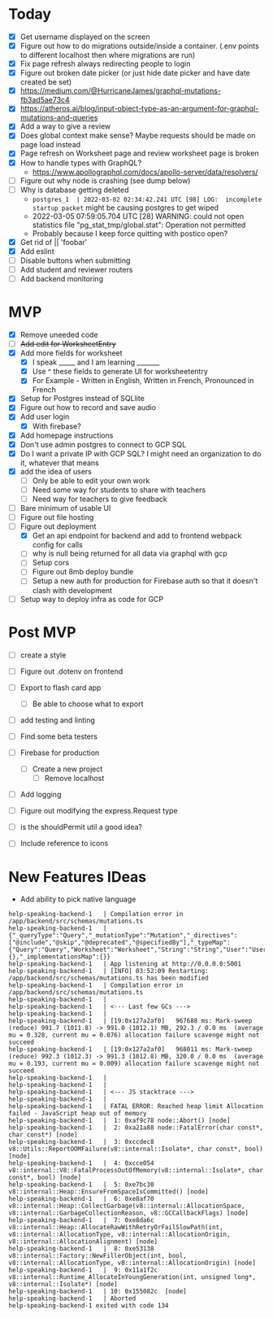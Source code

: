 # Today

- [x] Get username displayed on the screen
- [x] Figure out how to do migrations outside/inside a container. (.env points to different localhost then where migrations are run)
- [x] Fix page refresh always redirecting people to login
- [x] Figure out broken date picker (or just hide date picker and have date created be set)
- [x] https://medium.com/@HurricaneJames/graphql-mutations-fb3ad5ae73c4
- [x] https://atheros.ai/blog/input-object-type-as-an-argument-for-graphql-mutations-and-queries
- [x] Add a way to give a review
- [x] Does global context make sense? Maybe requests should be made on page load instead
- [x] Page refresh on Worksheet page and review worksheet page is broken
- [x] How to handle types with GraphQL?
    - https://www.apollographql.com/docs/apollo-server/data/resolvers/
- [ ] Figure out why node is crashing (see dump below)
- [ ] Why is database getting deleted 
    - `postgres_1  | 2022-03-02 02:34:42.241 UTC [98] LOG:  incomplete startup packet` might be causing postgres to get wiped
    - 2022-03-05 07:59:05.704 UTC [28] WARNING:  could not open statistics file "pg_stat_tmp/global.stat": Operation not permitted
    - Probably because I keep force quitting with postico open?
- [x] Get rid of || 'foobar'
- [x] Add eslint
- [ ] Disable buttons when submitting
- [ ] Add student and reviewer routers
- [ ] Add backend monitoring
  
# MVP

- [x] Remove uneeded code
- [ ] ~~Add edit for WorksheetEntry~~
- [x] Add more fields for worksheet
    - [x] I speak _____ and I am learning _______ 
    - [x] Use ^ these fields to generate UI for worksheetentry
    - [x] For Example - Written in English, Written in French, Pronounced in French
- [x] Setup for Postgres instead of SQLlite
- [x] Figure out how to record and save audio
- [x] Add user login
    - [x] With firebase?
- [x] Add homepage instructions
- [x] Don't use admin postgres to connect to GCP SQL
- [x] Do I want a private IP with GCP SQL? I might need an organization to do it, whatever that means
- [x] add the idea of users
    - [ ] Only be able to edit your own work
    - [ ] Need some way for students to share with teachers
    - [ ] Need way for teachers to give feedback
- [ ] Bare minimum of usable UI
- [ ] Figure out file hosting
- [ ] Figure out deployment
    - [x] Get an api endpoint for backend and add to frontend webpack config for calls
    - [ ] why is null being returned for all data via graphql with gcp
    - [ ] Setup cors
    - [ ] Figure out 8mb deploy bundle
    - [ ] Setup a new auth for production for Firebase auth so that it doesn't clash with development
- [ ] Setup way to deploy infra as code for GCP
# Post MVP

- [ ] create a style
- [ ] Figure out .dotenv on frontend
- [ ] Export to flash card app
    - [ ] Be able to choose what to export
- [ ] add testing and linting
- [ ] Find some beta testers
- [ ] Firebase for production
    - [ ] Create a new project
        - [ ] Remove localhost
- [ ] Add logging
- [ ] Figure out modifying the express.Request type
- [ ] is the shouldPermit util a good idea?
- [ ] Include reference to icons


# New Features IDeas

- Add ability to pick native language


```
help-speaking-backend-1   | Compilation error in /app/backend/src/schemas/mutations.ts
help-speaking-backend-1   | {"_queryType":"Query","_mutationType":"Mutation","_directives":["@include","@skip","@deprecated","@specifiedBy"],"_typeMap":{"Query":"Query","Worksheet":"Worksheet","String":"String","User":"User","Boolean":"Boolean","WorksheetEntry":"WorksheetEntry","Mutation":"Mutation","Review":"Review","ReviewEntry":"ReviewEntry","__Schema":"__Schema","__Type":"__Type","__TypeKind":"__TypeKind","__Field":"__Field","__InputValue":"__InputValue","__EnumValue":"__EnumValue","__Directive":"__Directive","__DirectiveLocation":"__DirectiveLocation"},"_subTypeMap":{},"_implementationsMap":{}}
help-speaking-backend-1   | App listening at http://0.0.0.0:5001
help-speaking-backend-1   | [INFO] 03:52:09 Restarting: /app/backend/src/schemas/mutations.ts has been modified
help-speaking-backend-1   | Compilation error in /app/backend/src/schemas/mutations.ts
help-speaking-backend-1   | 
help-speaking-backend-1   | <--- Last few GCs --->
help-speaking-backend-1   | 
help-speaking-backend-1   | [19:0x127a2af0]   967688 ms: Mark-sweep (reduce) 991.7 (1011.8) -> 991.0 (1012.1) MB, 292.3 / 0.0 ms  (average mu = 0.328, current mu = 0.076) allocation failure scavenge might not succeed
help-speaking-backend-1   | [19:0x127a2af0]   968011 ms: Mark-sweep (reduce) 992.3 (1012.3) -> 991.3 (1012.8) MB, 320.0 / 0.0 ms  (average mu = 0.193, current mu = 0.009) allocation failure scavenge might not succeed
help-speaking-backend-1   | 
help-speaking-backend-1   | 
help-speaking-backend-1   | <--- JS stacktrace --->
help-speaking-backend-1   | 
help-speaking-backend-1   | FATAL ERROR: Reached heap limit Allocation failed - JavaScript heap out of memory
help-speaking-backend-1   |  1: 0xaf9c78 node::Abort() [node]
help-speaking-backend-1   |  2: 0xa21a88 node::FatalError(char const*, char const*) [node]
help-speaking-backend-1   |  3: 0xccdec8 v8::Utils::ReportOOMFailure(v8::internal::Isolate*, char const*, bool) [node]
help-speaking-backend-1   |  4: 0xcce054 v8::internal::V8::FatalProcessOutOfMemory(v8::internal::Isolate*, char const*, bool) [node]
help-speaking-backend-1   |  5: 0xe7bc30 v8::internal::Heap::EnsureFromSpaceIsCommitted() [node]
help-speaking-backend-1   |  6: 0xe8af70 v8::internal::Heap::CollectGarbage(v8::internal::AllocationSpace, v8::internal::GarbageCollectionReason, v8::GCCallbackFlags) [node]
help-speaking-backend-1   |  7: 0xe8da6c v8::internal::Heap::AllocateRawWithRetryOrFailSlowPath(int, v8::internal::AllocationType, v8::internal::AllocationOrigin, v8::internal::AllocationAlignment) [node]
help-speaking-backend-1   |  8: 0xe53138 v8::internal::Factory::NewFillerObject(int, bool, v8::internal::AllocationType, v8::internal::AllocationOrigin) [node]
help-speaking-backend-1   |  9: 0x11a1f2c v8::internal::Runtime_AllocateInYoungGeneration(int, unsigned long*, v8::internal::Isolate*) [node]
help-speaking-backend-1   | 10: 0x155082c  [node]
help-speaking-backend-1   | Aborted
help-speaking-backend-1 exited with code 134
```